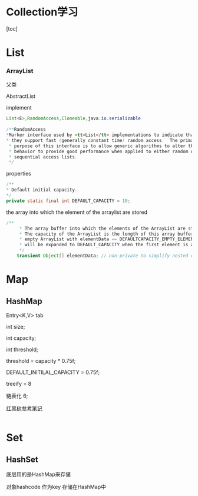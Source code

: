 # Collection学习

[toc]

# List

### ArrayList<T>

父类

AbstractList<T>

implement

```java
List<E>,RandomAccess,Cloneable,java.io.serializable
    
/**RandomAccess 
*Marker interface used by <tt>List</tt> implementations to indicate that
* they support fast (generally constant time) random access.  The primary
 * purpose of this interface is to allow generic algorithms to alter their
 * behavior to provide good performance when applied to either random or
 * sequential access lists.
 */
```



properties

```java
/**
* Default initial capacity.
*/
private static final int DEFAULT_CAPACITY = 10;

```

the array into which the element of the arraylist are stored

```java
/**
     * The array buffer into which the elements of the ArrayList are stored.
     * The capacity of the ArrayList is the length of this array buffer. Any
     * empty ArrayList with elementData == DEFAULTCAPACITY_EMPTY_ELEMENTDATA
     * will be expanded to DEFAULT_CAPACITY when the first element is added.
     */
    transient Object[] elementData; // non-private to simplify nested class access
```

# Map

## HashMap

Entry<K,V> tab

int size;

int capacity;

int threshold;

threshold = capacity * 0.75f;

DEFAULT_INITILAL_CAPACITY = 0.75f;



treeify = 8 

链表化  6;

[红黑树参考笔记](../ComputerSimple/DataStructure.md)

```java

```



# Set

## HashSet

底层用的是HashMap来存储

对象hashcode 作为key 存储在HashMap中